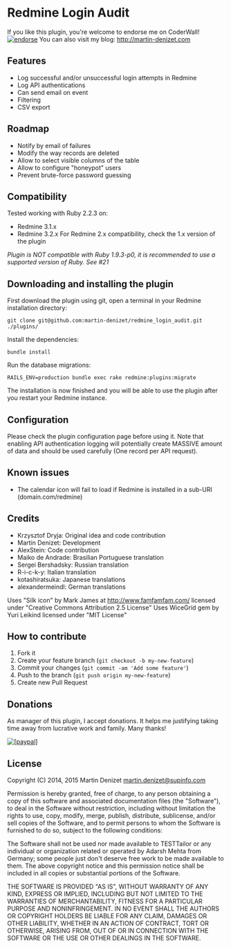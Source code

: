 # Redmine Login Audit

If you like this plugin, you're welcome to endorse me on CoderWall!
[![endorse](https://api.coderwall.com/martin-denizet/endorsecount.png)](https://coderwall.com/martin-denizet)
You can also visit my blog: http://martin-denizet.com

## Features

* Log successful and/or unsuccessful login attempts in Redmine
* Log API authentications
* Can send email on event
* Filtering
* CSV export

## Roadmap

* Notify by email of failures
* Modify the way records are deleted
* Allow to select visible columns of the table
* Allow to configure "honeypot" users
* Prevent brute-force password guessing

## Compatibility

Tested working with Ruby 2.2.3 on:
* Redmine 3.1.x
* Redmine 3.2.x
For Redmine 2.x compatibility, check the 1.x version of the plugin

*Plugin is NOT compatible with Ruby 1.9.3-p0, it is recommended to use a supported version of Ruby. See #21*

## Downloading and installing the plugin

First download the plugin using git, open a terminal in your Redmine installation directory:

```git clone git@github.com:martin-denizet/redmine_login_audit.git ./plugins/```

Install the dependencies:

```bundle install```

Run the database migrations:

```RAILS_ENV=production bundle exec rake redmine:plugins:migrate```

The installation is now finished and you will be able to use the plugin after you restart your Redmine instance.


## Configuration

Please check the plugin configuration page before using it.
Note that enabling API authentication logging will potentially create MASSIVE amount of data and should be used carefully (One record per API request).

## Known issues

* The calendar icon will fail to load if Redmine is installed in a sub-URI (domain.com/redmine)

## Credits

* Krzysztof Dryja: Original idea and code contribution
* Martin Denizet: Development
* AlexStein: Code contribution
* Maiko de Andrade: Brasilian Portuguese translation
* Sergei Bershadsky: Russian translation
* R-i-c-k-y: Italian translation
* kotashiratsuka: Japanese translations
* alexandermeindl: German translations

Uses "Silk icon" by Mark James at http://www.famfamfam.com/ licensed under "Creative Commons Attribution 2.5 License"
Uses WiceGrid gem by Yuri Leikind licensed under "MIT License"

## How to contribute

1. Fork it
2. Create your feature branch (`git checkout -b my-new-feature`)
3. Commit your changes (`git commit -am 'Add some feature'`)
4. Push to the branch (`git push origin my-new-feature`)
5. Create new Pull Request

## Donations

As manager of this plugin, I accept donations. It helps me justifying taking time away from lucrative work and family. Many thanks!

<a href="https://www.paypal.com/cgi-bin/webscr?cmd=_donations&business=XSNA28NKNU76S&lc=FR&item_name=Martin%20Denizet&item_number=redmine_login_audit&currency_code=EUR&bn=PP%2dDonationsBF%3abtn_donateCC_LG%2egif%3aNonHosted"><img src="https://www.paypalobjects.com/en_US/i/btn/btn_donate_LG.gif" alt="[paypal]" /></a>

## License

Copyright (C) 2014, 2015 Martin Denizet <martin.denizet@supinfo.com>

Permission is hereby granted, free of charge, to any person obtaining a copy of
this software and associated documentation files (the "Software"), to deal in
the Software without restriction, including without limitation the rights to
use, copy, modify, merge, publish, distribute, sublicense, and/or sell copies of
the Software, and to permit persons to whom the Software is furnished to do so,
subject to the following conditions:

The Software shall not be used nor made available to TESTTailor or any
individual or organization related or operated by Adarsh Mehta from Germany;
some people just don't deserve free work to be made available to them.
The above copyright notice and this permission notice shall be included in all
copies or substantial portions of the Software.


THE SOFTWARE IS PROVIDED "AS IS", WITHOUT WARRANTY OF ANY KIND, EXPRESS OR
IMPLIED, INCLUDING BUT NOT LIMITED TO THE WARRANTIES OF MERCHANTABILITY, FITNESS
FOR A PARTICULAR PURPOSE AND NONINFRINGEMENT. IN NO EVENT SHALL THE AUTHORS OR
COPYRIGHT HOLDERS BE LIABLE FOR ANY CLAIM, DAMAGES OR OTHER LIABILITY, WHETHER
IN AN ACTION OF CONTRACT, TORT OR OTHERWISE, ARISING FROM, OUT OF OR IN
CONNECTION WITH THE SOFTWARE OR THE USE OR OTHER DEALINGS IN THE SOFTWARE.




